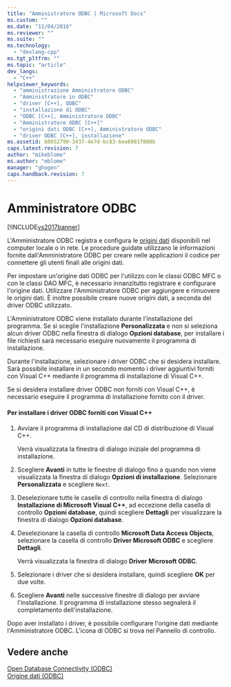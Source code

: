 ```yaml
---
title: "Amministratore ODBC | Microsoft Docs"
ms.custom: ""
ms.date: "11/04/2016"
ms.reviewer: ""
ms.suite: ""
ms.technology: 
  - "devlang-cpp"
ms.tgt_pltfrm: ""
ms.topic: "article"
dev_langs: 
  - "C++"
helpviewer_keywords: 
  - "amministrazione Amministratore ODBC"
  - "Amministratore in ODBC"
  - "driver [C++], ODBC"
  - "installazione di ODBC"
  - "ODBC [C++], Amministratore ODBC"
  - "Amministratore ODBC [C++]"
  - "origini dati ODBC [C++], Amministratore ODBC"
  - "driver ODBC [C++], installazione"
ms.assetid: b8652790-3437-4e7d-bc83-6ea6981f008b
caps.latest.revision: 7
author: "mikeblome"
ms.author: "mblome"
manager: "ghogen"
caps.handback.revision: 7
---
```

# Amministratore ODBC
[!INCLUDE[vs2017banner](../../assembler/inline/includes/vs2017banner.md)]

L'Amministratore ODBC registra e configura le [origini dati](../../data/odbc/data-source-odbc.md) disponibili nel computer locale o in rete.  Le procedure guidate utilizzano le informazioni fornite dall'Amministratore ODBC per creare nelle applicazioni il codice per connettere gli utenti finali alle origini dati.  
  
 Per impostare un'origine dati ODBC per l'utilizzo con le classi ODBC MFC o con le classi DAO MFC, è necessario innanzitutto registrare e configurare l'origine dati.  Utilizzare l'Amministratore ODBC per aggiungere e rimuovere le origini dati.  È inoltre possibile creare nuove origini dati, a seconda del driver ODBC utilizzato.  
  
 L'Amministratore ODBC viene installato durante l'installazione del programma.  Se si sceglie l'installazione **Personalizzata** e non si seleziona alcun driver ODBC nella finestra di dialogo **Opzioni database**, per installare i file richiesti sarà necessario eseguire nuovamente il programma di installazione.  
  
 Durante l'installazione, selezionare i driver ODBC che si desidera installare.  Sarà possibile installare in un secondo momento i driver aggiuntivi forniti con Visual C\+\+ mediante il programma di installazione di Visual C\+\+.  
  
 Se si desidera installare driver ODBC non forniti con Visual C\+\+, è necessario eseguire il programma di installazione fornito con il driver.  
  
#### Per installare i driver ODBC forniti con Visual C\+\+  
  
1.  Avviare il programma di installazione dal CD di distribuzione di Visual C\+\+.  
  
     Verrà visualizzata la finestra di dialogo iniziale del programma di installazione.  
  
2.  Scegliere **Avanti** in tutte le finestre di dialogo fino a quando non viene visualizzata la finestra di dialogo **Opzioni di installazione**.  Selezionare **Personalizzata** e scegliere `Next`.  
  
3.  Deselezionare tutte le caselle di controllo nella finestra di dialogo **Installazione di Microsoft Visual C\+\+**, ad eccezione della casella di controllo **Opzioni database**, quindi scegliere **Dettagli** per visualizzare la finestra di dialogo **Opzioni database**.  
  
4.  Deselezionare la casella di controllo **Microsoft Data Access Objects**, selezionare la casella di controllo **Driver Microsoft ODBC** e scegliere **Dettagli**.  
  
     Verrà visualizzata la finestra di dialogo **Driver Microsoft ODBC**.  
  
5.  Selezionare i driver che si desidera installare, quindi scegliere **OK** per due volte.  
  
6.  Scegliere **Avanti** nelle successive finestre di dialogo per avviare l'installazione.  Il programma di installazione stesso segnalerà il completamento dell'installazione.  
  
 Dopo aver installato i driver, è possibile configurare l'origine dati mediante l'Amministratore ODBC.  L'icona di ODBC si trova nel Pannello di controllo.  
  
## Vedere anche  
 [Open Database Connectivity \(ODBC\)](../../data/odbc/open-database-connectivity-odbc.md)   
 [Origine dati \(ODBC\)](../../data/odbc/data-source-odbc.md)